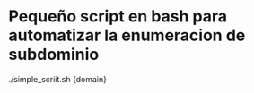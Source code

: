 # Pequeño script en bash para automatizar la enumeracion de subdominio

./simple_scriit.sh {domain}
